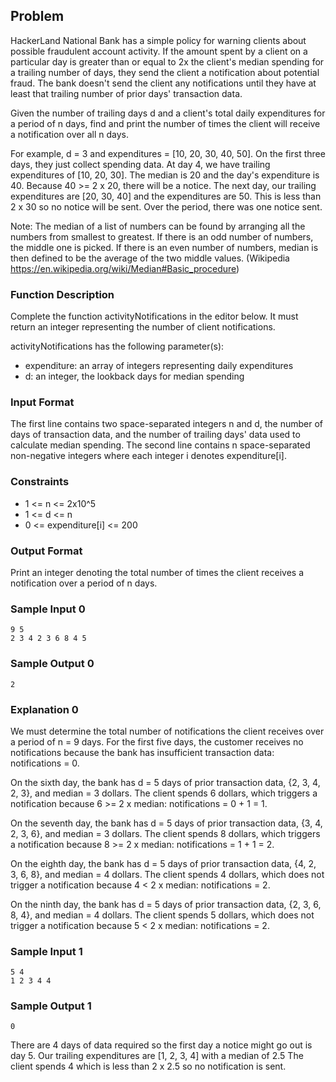 ## Problem

HackerLand National Bank has a simple policy for warning clients about possible fraudulent account activity.
If the amount spent by a client on a particular day is greater than or equal to 2x the client's median spending for a
trailing number of days, they send the client a notification about potential fraud.
The bank doesn't send the client any notifications until they have at least that trailing number of prior days'
transaction data.

Given the number of trailing days d and a client's total daily expenditures for a period of n days, find and print the
number of times the client will receive a notification over all n days.

For example, d = 3 and expenditures = [10, 20, 30, 40, 50]. On the first three days, they just collect spending data.
At day 4, we have trailing expenditures of [10, 20, 30].
The median is 20 and the day's expenditure is 40. Because 40 >= 2 x 20, there will be a notice.
The next day, our trailing expenditures are [20, 30, 40] and the expenditures are 50.
This is less than 2 x 30 so no notice will be sent. Over the period, there was one notice sent.

Note: The median of a list of numbers can be found by arranging all the numbers from smallest to greatest.
If there is an odd number of numbers, the middle one is picked. If there is an even number of numbers, median is then
defined to be the average of the two middle values. (Wikipedia https://en.wikipedia.org/wiki/Median#Basic_procedure)

### Function Description

Complete the function activityNotifications in the editor below. It must return an integer representing the number of client notifications.

activityNotifications has the following parameter(s):

* expenditure: an array of integers representing daily expenditures
* d: an integer, the lookback days for median spending

### Input Format

The first line contains two space-separated integers n and d, the number of days of transaction data,
and the number of trailing days' data used to calculate median spending.
The second line contains n space-separated non-negative integers where each integer i denotes expenditure[i].

### Constraints

* 1 <= n <= 2x10^5
* 1 <= d <= n
* 0 <= expenditure[i] <= 200

### Output Format

Print an integer denoting the total number of times the client receives a notification over a period of n days.

### Sample Input 0

```
9 5
2 3 4 2 3 6 8 4 5
```

### Sample Output 0

```
2
```

### Explanation 0

We must determine the total number of notifications the client receives over a period of n = 9 days.
For the first five days, the customer receives no notifications because the bank has insufficient transaction data:
notifications = 0.

On the sixth day, the bank has d = 5 days of prior transaction data, {2, 3, 4, 2, 3}, and median = 3 dollars.
The client spends 6 dollars, which triggers a notification because 6 >= 2 x median: notifications = 0 + 1 = 1.

On the seventh day, the bank has d = 5 days of prior transaction data, {3, 4, 2, 3, 6}, and median = 3 dollars.
The client spends 8 dollars, which triggers a notification because 8 >= 2 x median: notifications = 1 + 1 = 2.

On the eighth day, the bank has d = 5 days of prior transaction data, {4, 2, 3, 6, 8}, and median = 4 dollars.
The client spends 4 dollars, which does not trigger a notification because 4 < 2 x median: notifications = 2.

On the ninth day, the bank has d = 5 days of prior transaction data, {2, 3, 6, 8, 4}, and median = 4 dollars.
The client spends 5 dollars, which does not trigger a notification because 5 < 2 x median: notifications = 2.


### Sample Input 1

```
5 4
1 2 3 4 4
```

### Sample Output 1

```
0
```

There are 4 days of data required so the first day a notice might go out is day 5.
Our trailing expenditures are [1, 2, 3, 4] with a median of 2.5
The client spends 4 which is less than 2 x 2.5 so no notification is sent.
